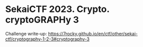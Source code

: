 # SekaiCTF 2023. Crypto. cryptoGRAPHy 3

Challenge write-up: https://7rocky.github.io/en/ctf/other/sekai-ctf/cryptography-1-2-3#cryptography-3
